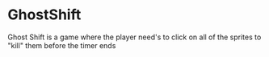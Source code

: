 # GhostShift
Ghost Shift is a game where the player need's to click on all of the sprites to "kill" them before the timer ends

